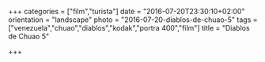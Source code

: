 +++
categories = ["film","turista"]
date = "2016-07-20T23:30:10+02:00"
orientation = "landscape"
photo = "2016-07-20-diablos-de-chuao-5"
tags = ["venezuela","chuao","diablos","kodak","portra 400","film"]
title = "Diablos de Chuao 5"

+++
